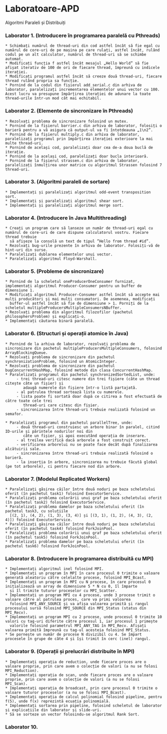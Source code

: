 # Laboratoare-APD
Algoritmi Paraleli și Distribuiți

### Laborator 1. (Introducere în programarea paralelă cu Pthreads)

    * Schimbați numărul de thread-uri din cod astfel încât să fie egal cu numărul de core-uri de pe mașina pe care rulați, astfel încât, rulând codul pe un alt calculator, numărul de thread-uri să se schimbe automat.
    * Modificați funcția f astfel încât mesajul „Hello World” să fie afișat iterativ de 100 de ori de fiecare thread, împreună cu indicele iterației.
    * Modificați programul astfel încât să creeze două thread-uri, fiecare thread rulând propria sa funcție. 
    * Pornind de la codul din fișierul add_serial.c din arhiva de laborator, paralelizați incrementarea elementelor unui vector cu 100. Acest lucru va presupune împărțirea iterației de adunare la toate thread-urile într-un mod cât mai echitabil.
    
### Laborator 2. (Elemente de sincronizare în Pthreads)
  
    * Rezolvați problema de sincronizare folosind un mutex.
    * Pornind de la fișierul barrier.c din arhiva de laborator, folosiți o barieră pentru a vă asigura că output-ul va fi întotdeauna „1\n2”.
    * Pornind de la fișierul multiply.c din arhiva de laborator, paralelizați programul prin împărțirea iterației exterioare la mai multe thread-uri. 
    * Pornind de același cod, paralelizați doar cea de-a doua buclă de iterație.
    * Pornind de la același cod, paralelizați doar bucla interioară.
    * Pornind de la fișierul strassen.c din arhiva de laborator, paralelizați înmulțirea unor matrice cu algoritmul Strassen folosind 7 thread-uri.

### Laborator 3. (Algoritmi paraleli de sortare)
   
    * Implementați și paralelizați algoritmul odd-event transposition sort.
    * Implementați și paralelizați algoritmul shear sort.
    * Implementați și paralelizați algoritmul merge sort.
    
### Laborator 4. (Introducere în Java Multithreading)

    * Creați un program care să lanseze un număr de thread-uri egal cu numărul de core-uri de care dispune calculatorul vostru. Fiecare thread trebuie 
      să afișeze la consolă un text de tipul ”Hello from thread #id”.
    * Rezolvați bug-urile prezente în arhiva de laborator. Folosiți-vă de hint-uri din surse.
    * Paralelizați dublarea elementelor unui vector.
    * Paralelizați algoritmul Floyd-Warshall.

### Laborator 5. (Probleme de sincronizare)

    * Pornind de la scheletul oneProducerOneConsumer furnizat, implementați algoritmul Producer-Consumer pentru un buffer de dimensiune 1.
    * Modificați algoritmul Producer-Consumer astfel încât să accepte mai mulți producători și mai mulți consumatori. De asemenea, modificați
      buffer-ul astfel încât să fie de dimensiune > 1. Porniți de la scheletul multipleProducersMultipleConsumersNBuffer.
    * Rezolvați problema din algoritmul filozofilor (pachetul philosophersProblem) și explicați-o.
    * Implementați căutarea binară paralelă.
    
### Laborator 6. (Structuri și operații atomice în Java)
     
    * Pornind de la arhiva de laborator, rezolvați problema de sincronizare din pachetul multipleProducersMultipleConsumers, folosind ArrayBlockingQueue.
    * Rezolvați problema de sincronizare din pachetul synchronizationProblem, folosind un AtomicInteger.
    * Rezolvați problema de sincronizare din pachetul bugConcurrentHashMap, folosind metode din clasa ConcurrentHashMap.
    * Paralelizați programul din pachetul synchronizedSortedList, unde:
         - trei thread-uri citesc numere din trei fișiere (câte un thread citește câte un fișier) și 
            adaugă numerele din fișiere într-o listă partajată.
         - al patrulea thread sortează lista cu numerele.
         - lista poate fi sortată doar după ce citirea a fost efectuată de către toate cele trei 
            thread-uri care citesc din fișier.
         - sincronizarea între thread-uri trebuie realizată folosind un semafor. 
            
    * Paralelizați programul din pachetul parallelTree, unde:
         - două thread-uri construiesc un arbore binar în paralel, citind ID-urile și părintele nodurilor noi din 
            câte un fișier, și apoi executând operația de inserare.
         - al treilea verifică dacă arborele a fost construit corect.
         - verificarea arborelui nu se poate face decât după finalizarea alcătuirii sale.
         - sincronizarea între thread-uri trebuie realizată folosind o barieră.
         - la inserția în arbore, sincronizarea nu trebuie făcută global (pe tot arborele), ci pentru fiecare nod din arbore.
         
### Laborator 7. (Modelul Replicated Workers)

    * Paralelizați găsirea căilor între două noduri pe baza scheletului oferit (în pachetul task1) folosind ExecutorService.
    * Paralelizați problema colorării unui graf pe baza scheletului oferit (în pachetul task2) folosind ExecutorService.
    * Paralelizați problema damelor pe baza scheletului oferit (în pachetul task3, cu soluțiile 
      [(2, 1), (4, 2), (1, 3), (3, 4)] și [(3, 1), (1, 2), (4, 3), (2, 4)]) folosind ExecutorService.
    * Paralelizați găsirea căilor între două noduri pe baza scheletului oferit (în pachetul task4) folosind ForkJoinPool.
    * Paralelizați problema colorării unui graf pe baza scheletului oferit (în pachetul task5) folosind ForkJoinPool.
    * Paralelizați problema damelor pe baza scheletului oferit (în pachetul task6) folosind ForkJoinPool.
    
### Laborator 8. (Introducere în programarea distribuită cu MPI)

    * Implementați algoritmul inel folosind MPI.
    * Implementați un program în MPI în care procesul 0 trimite o valoare generată aleatoriu către celelalte procese, folosind MPI_Bcast.
    * Implementați un program în MPI cu N procese, în care procesul 0 inițializează un array de dimensiune 5 * N cu 0, îl împarte 
      și îl trimite tuturor proceselor cu MPI_Scatter.
    * Implementați un program MPI cu 4 procese, unde 3 procese trimit o valoare către al patrulea proces, care va primi valoarea 
      folosind MPI_ANY_SOURCE și va afișa valoarea primită și rangul procesului sursă folosind MPI_SOURCE din MPI_Status (status din MPI_Recv).
    * Implementați un program MPI cu 2 procese, unde procesul 0 trimite 10 valori cu tag-uri diferite către procesul 1, iar procesul 1 primește 
      valorile folosind parametrul MPI_ANY_TAG în MPI_Recv. Afișați valoarea primită împreună cu tag-ul acesteia folosind MPI_Status.
    * Se pornește un număr de procese N divizibil cu 4. Se împart procesele în grupe de câte 4 și își trimit în cerc (inel) rangul.
    
### Laborator 9. (Operații și prelucrări distribuite în MPI)

    * Implementați operația de reduction, unde fiecare proces are o valoare proprie, prin care avem o colecție de valori (a nu se folosi MPI_Reduction).
    * Implementați operația de scan, unde fiecare proces are o valoare proprie, prin care avem o colecție de valori (a nu se folosi MPI_Scan).
    * Implementați operația de broadcast, prin care procesul 0 trimite o valoare tuturor proceselor (a nu se folosi MPI_Bcast).
    * Implementați operația de calcul polinomial folosind pipeline, pentru f(5), unde f(x) reprezintă ecuația polinomială.
    * Implementați sortarea prin pipeline, folosind scheletul de laborator și explicațiile din laborator și slide-uri.
    * Să se sorteze un vector folosindu-se algoritmul Rank Sort.
### Laborator 10.  
